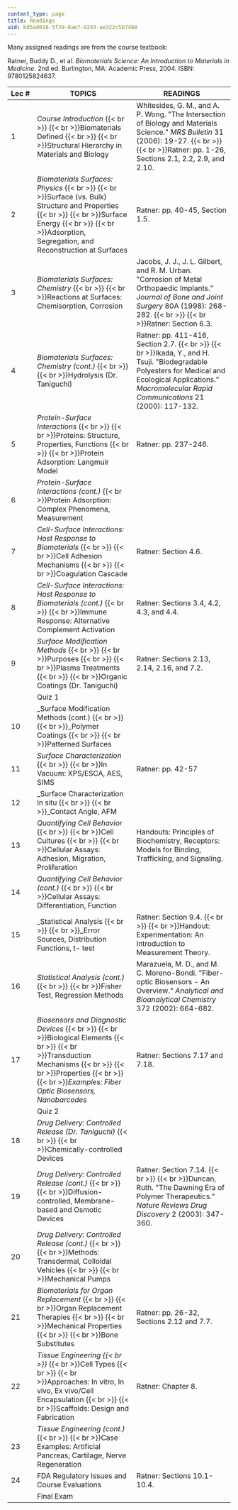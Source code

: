 ```yaml
---
content_type: page
title: Readings
uid: bd5ad016-5f39-8ae7-9243-ae322c5b74b8
---
```


Many assigned readings are from the course textbook:

Ratner, Buddy D., et al. _Biomaterials Science: An Introduction to Materials in Medicine_. 2nd ed. Burlington, MA: Academic Press, 2004. ISBN: 9780125824637.

| Lec # | TOPICS | READINGS |
| --- | --- | --- |
| 1 | _Course Introduction_  {{< br >}}  {{< br >}}Biomaterials Defined  {{< br >}}  {{< br >}}Structural Hierarchy in Materials and Biology | Whitesides, G. M., and A. P. Wong. "The Intersection of Biology and Materials Science." _MRS Bulletin_ 31 (2006): 19-27.  {{< br >}}  {{< br >}}Ratner: pp. 1-26, Sections 2.1, 2.2, 2.9, and 2.10. |
| 2 | _Biomaterials Surfaces: Physics_  {{< br >}}  {{< br >}}Surface (vs. Bulk) Structure and Properties  {{< br >}}  {{< br >}}Surface Energy  {{< br >}}  {{< br >}}Adsorption, Segregation, and Reconstruction at Surfaces | Ratner: pp. 40-45, Section 1.5. |
| 3 | _Biomaterials Surfaces: Chemistry_  {{< br >}}  {{< br >}}Reactions at Surfaces: Chemisorption, Corrosion | Jacobs, J. J., J. L. Gilbert, and R. M. Urban. "Corrosion of Metal Orthopaedic Implants." _Journal of Bone and Joint Surgery_ 80A (1998): 268-282.  {{< br >}}  {{< br >}}Ratner: Section 6.3. |
| 4 | _Biomaterials Surfaces: Chemistry (cont.)_  {{< br >}}  {{< br >}}Hydrolysis (Dr. Taniguchi) | Ratner: pp. 411-416, Section 2.7.  {{< br >}}  {{< br >}}Ikada, Y., and H. Tsuji. "Biodegradable Polyesters for Medical and Ecological Applications." _Macromolecular Rapid Communications_ 21 (2000): 117-132. |
| 5 | _Protein-Surface Interactions_  {{< br >}}  {{< br >}}Proteins: Structure, Properties, Functions  {{< br >}}  {{< br >}}Protein Adsorption: Langmuir Model | Ratner: pp. 237-246. |
| 6 | _Protein-Surface Interactions (cont.)_  {{< br >}}Protein Adsorption: Complex Phenomena, Measurement |  |
| 7 | _Cell-Surface Interactions: Host Response to Biomaterials_  {{< br >}}  {{< br >}}Cell Adhesion Mechanisms  {{< br >}}  {{< br >}}Coagulation Cascade | Ratner: Section 4.6. |
| 8 | _Cell-Surface Interactions: Host Response to Biomaterials (cont.)_  {{< br >}}  {{< br >}}Immune Response: Alternative Complement Activation | Ratner: Sections 3.4, 4.2, 4.3, and 4.4. |
| 9 | _Surface Modification Methods_  {{< br >}}  {{< br >}}Purposes  {{< br >}}  {{< br >}}Plasma Treatments  {{< br >}}  {{< br >}}Organic Coatings (Dr. Taniguchi) | Ratner: Sections 2.13, 2.14, 2.16, and 7.2. |
|  | Quiz 1 |  |
| 10 | _Surface Modification Methods (cont.)  {{< br >}}  {{< br >}}_Polymer Coatings  {{< br >}}  {{< br >}}Patterned Surfaces |  |
| 11 | _Surface Characterization_  {{< br >}}  {{< br >}}In Vacuum: XPS/ESCA, AES, SIMS | Ratner: pp. 42-57 |
| 12 | _Surface Characterization In situ  {{< br >}}  {{< br >}}_Contact Angle, AFM |  |
| 13 | _Quantifying Cell Behavior_  {{< br >}}  {{< br >}}Cell Cultures  {{< br >}}  {{< br >}}Cellular Assays: Adhesion, Migration, Proliferation | Handouts: Principles of Biochemistry, Receptors: Models for Binding, Trafficking, and Signaling. |
| 14 | _Quantifying Cell Behavior (cont.)_  {{< br >}}  {{< br >}}Cellular Assays: Differentiation, Function |  |
| 15 | _Statistical Analysis  {{< br >}}  {{< br >}}_Error Sources, Distribution Functions, t- test | Ratner: Section 9.4.  {{< br >}}  {{< br >}}Handout: Experimentation: An Introduction to Measurement Theory. |
| 16 | _Statistical Analysis (cont.)_  {{< br >}}  {{< br >}}Fisher Test, Regression Methods | Marazuela, M. D., and M. C. Moreno-Bondi. "Fiber-optic Biosensors - An Overview." _Analytical and Bioanalytical Chemistry_ 372 (2002): 664-682. |
| 17 | _Biosensors and Diagnostic Devices_  {{< br >}}  {{< br >}}Biological Elements  {{< br >}}  {{< br >}}Transduction Mechanisms  {{< br >}}  {{< br >}}Properties  {{< br >}}  {{< br >}}_Examples: Fiber Optic Biosensors, Nanobarcodes_ | Ratner: Sections 7.17 and 7.18. |
|  | Quiz 2 |  |
| 18 | _Drug Delivery: Controlled Release (Dr. Taniguchi)_  {{< br >}}  {{< br >}}Chemically-controlled Devices |  |
| 19 | _Drug Delivery: Controlled Release (cont.)_  {{< br >}}  {{< br >}}Diffusion-controlled, Membrane-based and Osmotic Devices | Ratner: Section 7.14.  {{< br >}}  {{< br >}}Duncan, Ruth. "The Dawning Era of Polymer Therapeutics." _Nature Reviews Drug Discovery_ 2 (2003): 347-360. |
| 20 | _Drug Delivery: Controlled Release (cont.)_  {{< br >}}  {{< br >}}Methods: Transdermal, Colloidal Vehicles  {{< br >}}  {{< br >}}Mechanical Pumps |  |
| 21 | _Biomaterials for Organ Replacement_  {{< br >}}  {{< br >}}Organ Replacement Therapies  {{< br >}}  {{< br >}}Mechanical Properties  {{< br >}}  {{< br >}}Bone Substitutes | Ratner: pp. 26-32, Sections 2.12 and 7.7. |
| 22 | _Tissue Engineering  {{< br >}}_  {{< br >}}Cell Types  {{< br >}}  {{< br >}}Approaches: In vitro, In vivo, Ex vivo/Cell Encapsulation  {{< br >}}  {{< br >}}Scaffolds: Design and Fabrication | Ratner: Chapter 8. |
| 23 | _Tissue Engineering (cont.)_  {{< br >}}  {{< br >}}Case Examples: Artificial Pancreas, Cartilage, Nerve Regeneration |  |
| 24 | FDA Regulatory Issues and Course Evaluations | Ratner: Sections 10.1-10.4. |
|  | Final Exam |